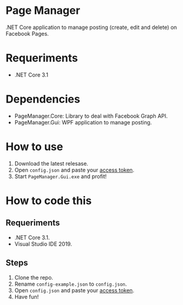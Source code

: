 # Page Manager

.NET Core application to manage posting (create, edit and delete) on Facebook Pages.

# Requeriments

-   .NET Core 3.1

# Dependencies

-   PageManager.Core: Library to deal with Facebook Graph API.
-   PageManager.Gui: WPF application to manage posting.

# How to use

1. Download the latest relesase.
2. Open `config.json` and paste your [access token](https://developers.facebook.com/docs/graph-api/using-graph-api/#access-tokens).
3. Start `PageManager.Gui.exe` and profit!

# How to code this

## Requeriments

-   .NET Core 3.1.
-   Visual Studio IDE 2019.

## Steps

1. Clone the repo.
2. Rename `config-example.json` to `config.json`.
3. Open `config.json` and paste your [access token](https://developers.facebook.com/docs/graph-api/using-graph-api/#access-tokens).
4. Have fun!
